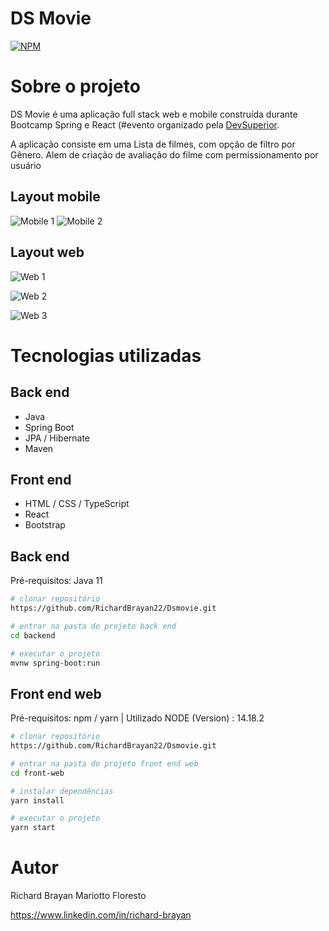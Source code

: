 # DS Movie
[![NPM](https://img.shields.io/npm/l/react)](https://github.com/RichardBrayan22/Dsmovie/blob/main/LICENSE) 

# Sobre o projeto

DS Movie é uma aplicação full stack web e mobile construída durante Bootcamp Spring e React (#evento organizado pela [DevSuperior](https://devsuperior.com "Site da DevSuperior").

A aplicação consiste em uma Lista de filmes, com opção de filtro por Gênero. Alem de criação de avaliação do filme com permissionamento por usuário  

## Layout mobile
![Mobile 1](https://github.com/RichardBrayan22/assets/blob/main/DsMovie/Mobile1.png) ![Mobile 2](https://github.com/RichardBrayan22/assets/blob/main/DsMovie/Mobile2.png)

## Layout web
![Web 1](https://github.com/RichardBrayan22/assets/blob/main/DsMovie/Web.png)

![Web 2](https://github.com/RichardBrayan22/assets/blob/main/DsMovie/Web1.png)

![Web 3](https://github.com/RichardBrayan22/assets/blob/main/DsMovie/Web2.png)

# Tecnologias utilizadas
## Back end
- Java
- Spring Boot
- JPA / Hibernate
- Maven
  
## Front end
- HTML / CSS / TypeScript
- React
- Bootstrap
  

## Back end
Pré-requisitos: Java 11

```bash
# clonar repositório
https://github.com/RichardBrayan22/Dsmovie.git

# entrar na pasta do projeto back end
cd backend

# executar o projeto
mvnw spring-boot:run
```

## Front end web
Pré-requisitos: npm / yarn | Utilizado NODE (Version) : 14.18.2

```bash
# clonar repositório
https://github.com/RichardBrayan22/Dsmovie.git

# entrar na pasta do projeto front end web
cd front-web

# instalar dependências
yarn install

# executar o projeto
yarn start
```

# Autor

Richard Brayan Mariotto Floresto

https://www.linkedin.com/in/richard-brayan
